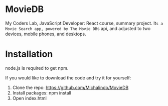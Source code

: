 # MovieDB 

My Coders Lab, JavaScript Developer: React course, summary project. It`s a Movie Search app, powered by The Movie DB`s api, and adjusted to two devices, mobile phones, and desktops. 

# Installation

node.js is required to get npm.

If you would like to download the code and try it for yourself:

1. Clone the repo: https://github.com/Michalindo/MovieDB
2. Install packages: npm install 
3. Open index.html
